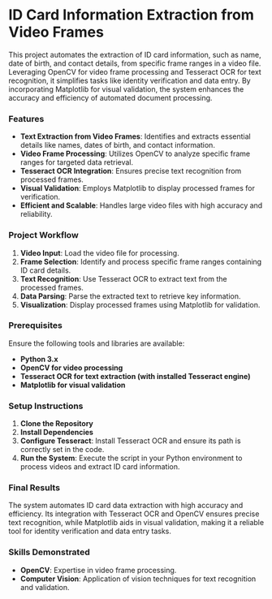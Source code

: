 # ID Card Information Extraction from Video Frames  

This project automates the extraction of ID card information, such as name, date of birth, and contact details, from specific frame ranges in a video file. Leveraging OpenCV for video frame processing and Tesseract OCR for text recognition, it simplifies tasks like identity verification and data entry. By incorporating Matplotlib for visual validation, the system enhances the accuracy and efficiency of automated document processing.  

### **Features**  
- **Text Extraction from Video Frames**: Identifies and extracts essential details like names, dates of birth, and contact information.  
- **Video Frame Processing**: Utilizes OpenCV to analyze specific frame ranges for targeted data retrieval.  
- **Tesseract OCR Integration**: Ensures precise text recognition from processed frames.  
- **Visual Validation**: Employs Matplotlib to display processed frames for verification.  
- **Efficient and Scalable**: Handles large video files with high accuracy and reliability.  

### **Project Workflow**  
1. **Video Input**: Load the video file for processing.  
2. **Frame Selection**: Identify and process specific frame ranges containing ID card details.  
3. **Text Recognition**: Use Tesseract OCR to extract text from the processed frames.  
4. **Data Parsing**: Parse the extracted text to retrieve key information.  
5. **Visualization**: Display processed frames using Matplotlib for validation.  

### **Prerequisites**  
Ensure the following tools and libraries are available:  
- **Python 3.x**
- **OpenCV for video processing** 
- **Tesseract OCR for text extraction (with installed Tesseract engine)**
- **Matplotlib for visual validation**

### **Setup Instructions**  
1. **Clone the Repository**  
2. **Install Dependencies**  
3. **Configure Tesseract**: Install Tesseract OCR and ensure its path is correctly set in the code.  
4. **Run the System**: Execute the script in your Python environment to process videos and extract ID card information.

### **Final Results**  
The system automates ID card data extraction with high accuracy and efficiency. Its integration with Tesseract OCR and OpenCV ensures precise text recognition, while Matplotlib aids in visual validation, making it a reliable tool for identity verification and data entry tasks. 

### **Skills Demonstrated**  
- **OpenCV**: Expertise in video frame processing.  
- **Computer Vision**: Application of vision techniques for text recognition and validation.  
